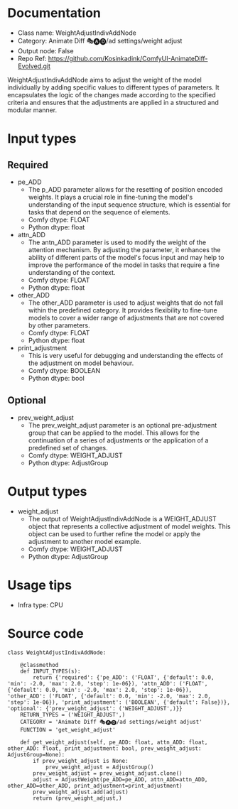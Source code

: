 # Documentation
- Class name: WeightAdjustIndivAddNode
- Category: Animate Diff 🎭🅐🅓/ad settings/weight adjust
- Output node: False
- Repo Ref: https://github.com/Kosinkadink/ComfyUI-AnimateDiff-Evolved.git

WeightAdjustIndivAddNode aims to adjust the weight of the model individually by adding specific values to different types of parameters. It encapsulates the logic of the changes made according to the specified criteria and ensures that the adjustments are applied in a structured and modular manner.

# Input types
## Required
- pe_ADD
    - The p_ADD parameter allows for the resetting of position encoded weights. It plays a crucial role in fine-tuning the model's understanding of the input sequence structure, which is essential for tasks that depend on the sequence of elements.
    - Comfy dtype: FLOAT
    - Python dtype: float
- attn_ADD
    - The antn_ADD parameter is used to modify the weight of the attention mechanism. By adjusting the parameter, it enhances the ability of different parts of the model's focus input and may help to improve the performance of the model in tasks that require a fine understanding of the context.
    - Comfy dtype: FLOAT
    - Python dtype: float
- other_ADD
    - The other_ADD parameter is used to adjust weights that do not fall within the predefined category. It provides flexibility to fine-tune models to cover a wider range of adjustments that are not covered by other parameters.
    - Comfy dtype: FLOAT
    - Python dtype: float
- print_adjustment
    - This is very useful for debugging and understanding the effects of the adjustment on model behaviour.
    - Comfy dtype: BOOLEAN
    - Python dtype: bool
## Optional
- prev_weight_adjust
    - The prev_weight_adjust parameter is an optional pre-adjustment group that can be applied to the model. This allows for the continuation of a series of adjustments or the application of a predefined set of changes.
    - Comfy dtype: WEIGHT_ADJUST
    - Python dtype: AdjustGroup

# Output types
- weight_adjust
    - The output of WeightAdjustIndivAddNode is a WEIGHT_ADJUST object that represents a collective adjustment of model weights. This object can be used to further refine the model or apply the adjustment to another model example.
    - Comfy dtype: WEIGHT_ADJUST
    - Python dtype: AdjustGroup

# Usage tips
- Infra type: CPU

# Source code
```
class WeightAdjustIndivAddNode:

    @classmethod
    def INPUT_TYPES(s):
        return {'required': {'pe_ADD': ('FLOAT', {'default': 0.0, 'min': -2.0, 'max': 2.0, 'step': 1e-06}), 'attn_ADD': ('FLOAT', {'default': 0.0, 'min': -2.0, 'max': 2.0, 'step': 1e-06}), 'other_ADD': ('FLOAT', {'default': 0.0, 'min': -2.0, 'max': 2.0, 'step': 1e-06}), 'print_adjustment': ('BOOLEAN', {'default': False})}, 'optional': {'prev_weight_adjust': ('WEIGHT_ADJUST',)}}
    RETURN_TYPES = ('WEIGHT_ADJUST',)
    CATEGORY = 'Animate Diff 🎭🅐🅓/ad settings/weight adjust'
    FUNCTION = 'get_weight_adjust'

    def get_weight_adjust(self, pe_ADD: float, attn_ADD: float, other_ADD: float, print_adjustment: bool, prev_weight_adjust: AdjustGroup=None):
        if prev_weight_adjust is None:
            prev_weight_adjust = AdjustGroup()
        prev_weight_adjust = prev_weight_adjust.clone()
        adjust = AdjustWeight(pe_ADD=pe_ADD, attn_ADD=attn_ADD, other_ADD=other_ADD, print_adjustment=print_adjustment)
        prev_weight_adjust.add(adjust)
        return (prev_weight_adjust,)
```